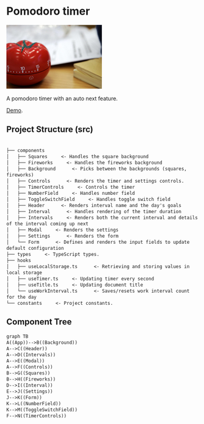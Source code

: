 # Pomodoro timer

[<img src="public/pomodoro-timer.jpg" width="250"/>](public/pomodoro-timer.jpg)

A pomodoro timer with an auto next feature.

[Demo](https://ingadi.github.io/pomodoro-timer/).

## Project Structure (src)

```

├── components
│   ├── Squares     <- Handles the square background
│   ├── Fireworks     <- Handles the fireworks background
│   ├── Background      <- Picks between the backgrounds (squares, fireworks)
│   ├── Controls      <- Renders the timer and settings controls.
│   ├── TimerControls     <- Controls the timer
│   ├── NumberField     <- Handles number field
│   ├── ToggleSwitchField     <- Handles toggle switch field
│   ├── Header      <- Renders interval name and the day's goals
│   ├── Interval      <- Handles rendering of the timer duration
│   ├── Intervals     <- Renders both the current interval and details of the interval coming up next
│   ├── Modal     <- Renders the settings
│   ├── Settings      <- Renders the form
│   └── Form      <- Defines and renders the input fields to update default configuration
├── types     <- TypeScript types.
├── hooks
│   ├── useLocalStorage.ts      <- Retrieving and storing values in local storage
│   ├── useTimer.ts     <- Updating timer every second
│   ├── useTitle.ts     <- Updating document title
│   └── useWorkInterval.ts      <- Saves/resets work interval count for the day
└── constants     <- Project constants.
```

## Component Tree

```mermaid
graph TB
A((App))-->B((Background))
A-->C((Header))
A-->D((Intervals))
A-->E((Modal))
A-->F((Controls))
B-->G((Squares))
B-->H((Fireworks))
D-->I((Interval))
E-->J((Settings))
J-->K((Form))
K-->L((NumberField))
K-->M((ToggleSwitchField))
F-->N((TimerControls))
```
